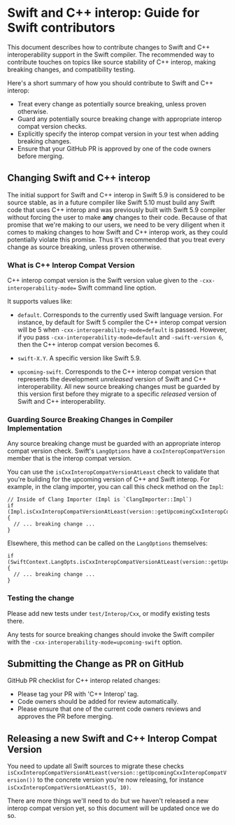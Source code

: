 # Swift and C++ interop: Guide for Swift contributors

This document describes how to contribute changes to Swift
and C++ interoperability support in the Swift compiler.
The recommended way to contribute touches on topics
like source stability of C++ interop, making breaking
changes, and compatibility testing.

Here's a short summary of how you should contribute
to Swift and C++ interop:
- Treat every change as potentially source breaking, unless proven otherwise.
- Guard any potentially source breaking change with appropriate interop compat version checks.
- Explicitly specify the interop compat version in your test when adding breaking changes.
- Ensure that your GitHub PR is approved by one of the code owners before merging.

## Changing Swift and C++ interop

The initial support for Swift and C++ interop in Swift 5.9
is considered to be source stable, as in a future compiler
like Swift 5.10
must build any Swift code that uses C++ interop
and was previously built with Swift 5.9 compiler without
forcing the user to make **any** changes to their code.
Because of that promise that we're making to our users,
we need to be very diligent when it comes to making
changes to how Swift and C++ interop work, as they could
potentially violate this promise. Thus it's recommended 
that you treat every
change as source breaking, unless proven otherwise.

### What is C++ Interop Compat Version

C++ interop compat version is the Swift version
value given to the `-cxx-interoperability-mode=` Swift
command line option.

It supports values like:
- `default`. Corresponds to the currently used Swift language version.
  For instance, by default for Swift 5 compiler the C++ interop compat version
  will be 5 when `-cxx-interoperability-mode=default` is passed. However,
  if you pass `-cxx-interoperability-mode=default` and `-swift-version 6`,
  then the C++ interop compat version becomes 6.

- `swift-X.Y`. A specific version like Swift 5.9.

- `upcoming-swift`. Corresponds to the C++ interop compat version that
  represents the development *unreleased* version of Swift and C++ interoperability.
  All new source breaking changes must be guarded by this version first
  before they migrate to a specific *released* version of Swift and C++ interoperability.

### Guarding Source Breaking Changes in Compiler Implementation

Any source breaking change must be guarded with an appropriate
interop compat version check. Swift's `LangOptions` have
a `cxxInteropCompatVersion` member that is the interop compat version.

You can use the `isCxxInteropCompatVersionAtLeast` check to validate that
you're building for the upcoming version of C++ and Swift interop.
For example, in the clang importer, you can call this check method on
the `Impl`:

```
// Inside of Clang Importer (Impl is `ClangImporter::Impl`)
if (Impl.isCxxInteropCompatVersionAtLeast(version::getUpcomingCxxInteropCompatVersion())) {
  // ... breaking change ...
}
```

Elsewhere, this method can be called on the `LangOptions` themselves:

```
if (SwiftContext.LangOpts.isCxxInteropCompatVersionAtLeast(version::getUpcomingCxxInteropCompatVersion())) {
  // ... breaking change ...
}
```

### Testing the change

Please add new tests under `test/Interop/Cxx`, or
modify existing tests there.

Any tests for source breaking changes
should invoke the Swift compiler with
the `-cxx-interoperability-mode=upcoming-swift`
option.

## Submitting the Change as PR on GitHub

GitHub PR checklist for C++ interop related changes:
- Please tag your PR with 'C++ Interop' tag.
- Code owners should be added for review automatically.
- Please ensure that one of the current code owners reviews and approves the PR before merging.

## Releasing a new Swift and C++ Interop Compat Version

You need to update all Swift
sources to migrate these checks `isCxxInteropCompatVersionAtLeast(version::getUpcomingCxxInteropCompatVersion())`
to the concrete version you're now releasing, for instance `isCxxInteropCompatVersionAtLeast(5, 10)`.

There are more things we'll need to do but we haven't released a new interop compat version yet,
so this document will be updated once we do so.
